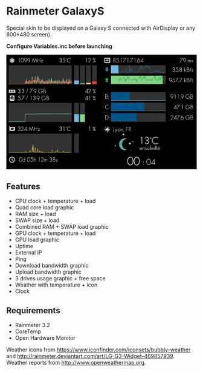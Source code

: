 # Rainmeter GalaxyS

Special skin to be displayed on a Galaxy S connected with AirDisplay or any 800*480 screen).

**Configure Variables.inc before launching**

![screenshot](Screenshot.png)

## Features

 * CPU clock + temperature + load
 * Quad core load graphic
 * RAM size + load
 * SWAP size + load
 * Combined RAM + SWAP load graphic
 * GPU clock + temperature + load
 * GPU load graphic
 * Uptime
 * External IP
 * Ping
 * Download bandwidth graphic
 * Upload bandwidth graphic
 * 3 drives usage graphic + free space
 * Weather with temperature + icon
 * Clock
 
## Requirements

 * Rainmeter 3.2
 * CoreTemp
 * Open Hardware Monitor
 

Weather icons from https://www.iconfinder.com/iconsets/bubbly-weather and http://rainmeter.deviantart.com/art/LG-G3-Widget-469857939.  
Weather reports from http://www.openweathermap.org.